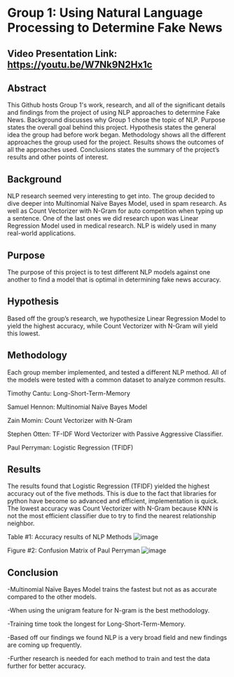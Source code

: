 # Group 1: Using Natural Language Processing to Determine Fake News

## Video Presentation Link: <https://youtu.be/W7Nk9N2Hx1c>

## Abstract
This Github hosts Group 1's work, research, and all of the significant  details and findings from the project of using NLP approaches to determine Fake News. Background discusses why Group 1 chose the topic of NLP. Purpose states the overall goal behind this project. Hypothesis states the general idea the group had before work began. Methodology shows all the different approaches the group used for the  project. Results shows the outcomes of all the approaches used. Conclusions states the summary of the project’s results and other points of interest.

## Background
NLP research seemed very interesting to get into. The group decided to dive deeper into Multinomial Naïve Bayes Model, used in spam research. As well as Count Vectorizer with N-Gram for auto competition when typing up a sentence. One of the last ones we did research upon was Linear Regression Model used in medical research. NLP is widely used in many real-world applications. 

## Purpose
The purpose of this project is to test different NLP models against one another to find a model that is optimal in determining fake news accuracy. 

## Hypothesis
Based off the group’s research, we hypothesize Linear Regression Model to yield the highest accuracy, while Count Vectorizer with N-Gram will yield this lowest. 

## Methodology
Each group member implemented, and tested a different NLP method. All of the models were tested with a common dataset to analyze common results. 

  Timothy Cantu: Long-Short-Term-Memory
  
  Samuel Hennon: Multinomial Naïve Bayes Model
  
  Zain Momin: Count Vectorizer with N-Gram
  
  Stephen Otten: TF-IDF Word Vectorizer with Passive Aggressive Classifier.
  
  Paul Perryman: Logistic Regression (TFIDF)

## Results
The results found that Logistic Regression (TFIDF) yielded the highest accuracy out of the five methods. This is due to the fact that libraries for python have become so advanced and efficient, implementation is quick. The lowest accuracy was Count Vectorizer with N-Gram because KNN is not the most efficient classifier due to try to find the nearest relationship neighbor. 

Table #1: Accuracy results of NLP Methods
![image](https://user-images.githubusercontent.com/70922160/166128552-7c26cc79-7e3b-440a-aac2-df8ea5435c06.png)

Figure #2: Confusion Matrix of Paul Perryman
![image](https://user-images.githubusercontent.com/70922160/166128560-5b190cee-9db7-4ed7-9c83-5c3eab23ffc1.png)


## Conclusion
-Multinomial Naïve Bayes Model trains the fastest but not as as accurate compared to the other models.  

-When using the unigram feature for N-gram is the best methodology.

-Training time took the longest for Long-Short-Term-Memory.

-Based off our findings we found NLP is a very broad field and new findings are coming up frequently.

-Further research is needed for each method to train and test the data further for better accuracy. 
